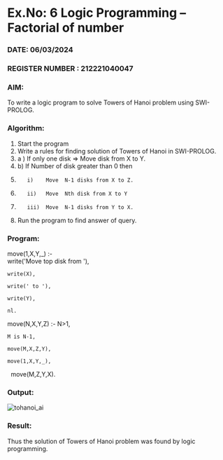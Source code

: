 # Ex.No: 6   Logic Programming – Factorial of number   
### DATE:  06/03/2024                                                                        
### REGISTER NUMBER :  212221040047
### AIM: 
To  write  a logic program  to solve Towers of Hanoi problem  using SWI-PROLOG. 
### Algorithm:
1. Start the program
2.  Write a rules for finding solution of Towers of Hanoi in SWI-PROLOG.
3.  a )	If only one disk  => Move disk from X to Y.
4.  b)	If Number of disk greater than 0 then
5.        i)	Move  N-1 disks from X to Z.
6.        ii)	Move  Nth disk from X to Y
7.        iii)	Move  N-1 disks from Y to X.
8. Run the program  to find answer of  query.

### Program:
move(1,X,Y,_) :-  
    write('Move top disk from '), 
    
    write(X), 
    
    write(' to '), 
    
    write(Y), 
    
    nl. 
    
move(N,X,Y,Z) :- 
    N>1, 
    
    M is N-1, 
    
    move(M,X,Z,Y), 
    
    move(1,X,Y,_), 
    
    move(M,Z,Y,X).



### Output:

![tohanoi_ai](https://github.com/elakiet/AI_Lab_2023-24/assets/133135881/ab858eba-8b9e-42aa-a18c-0e034665ccac)


### Result:
Thus the solution of Towers of Hanoi problem was found by logic programming.
